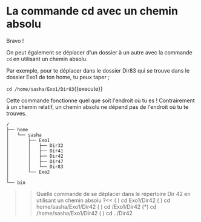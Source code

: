 # La commande cd avec un chemin absolu

Bravo !

On peut également se déplacer d'un dossier à un autre avec la commande `cd` en utilisant un chemin absolu.

Par exemple, pour te déplacer dans le dossier Dir83 qui se trouve dans le dossier Exo1 de ton home, tu peux taper ;

`cd /home/sasha/Exo1/Dir83`{{execute}}

Cette commande fonctionne quel que soit l'endroit où tu es ! Contrairement à un chemin relatif, un chemin absolu ne dépend pas de l'endroit où tu te trouves.

```
/
├── home
│   └── sasha
│       ├── Exo1
│       │   ├── Dir32
│       │   ├── Dir41
│       │   ├── Dir42
│       │   ├── Dir47
│       │   └── Dir83
│       └── Exo2
│   
└── bin
```



>> Quelle commande de se déplacer dans le répertoire Dir 42 en utilisant un chemin absolu ?<<
( ) cd Exo1/Dir42
( ) cd home/sasha/Exo1/Dir42
( ) cd /Exo1/Dir42
(*) cd /home/sasha/Exo1/Dir42
( ) cd ../Dir42
